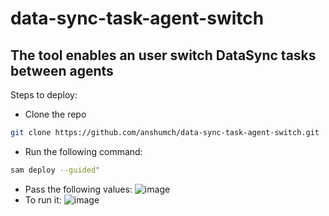 # data-sync-task-agent-switch

## The tool enables an user switch DataSync tasks between agents

Steps to deploy:
- Clone the repo
````bash
git clone https://github.com/anshumch/data-sync-task-agent-switch.git
````
- Run the following command:
````bash
sam deploy --guided"
````
- Pass the following values:
![image](https://user-images.githubusercontent.com/100800132/168938651-e38dcafc-cae6-4057-9da6-5345521c6aac.png)
- To run it:
![image](https://user-images.githubusercontent.com/100800132/168938714-bdca9469-c4d8-46c7-bc8d-83768b16f853.png)
